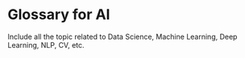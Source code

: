 # Glossary for AI

Include all the topic related to Data Science, Machine Learning, Deep Learning, NLP, CV, etc.